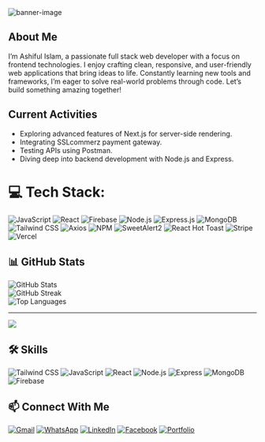 <img src="https://i.ibb.co.com/5g02yJpC/primary-banner.png" alt="banner-image"/>


## About Me


  I’m Ashiful Islam, a passionate full stack web developer with a focus on frontend technologies. I enjoy crafting clean, responsive, and user-friendly web applications that bring ideas to life. Constantly learning new tools and frameworks, I’m eager to solve real-world problems through code. Let’s build something amazing together!

## Current Activities

- Exploring advanced features of Next.js for server-side rendering.
- Integrating SSLcommerz payment gateway.
- Testing APIs using Postman.
- Diving deep into backend development with Node.js and Express.


  
# 💻 Tech Stack:
![JavaScript](https://img.shields.io/badge/JavaScript-F7DF1E?style=for-the-badge&logo=javascript&logoColor=black)
![React](https://img.shields.io/badge/React-20232A?style=for-the-badge&logo=react&logoColor=61DAFB)
![Firebase](https://img.shields.io/badge/Firebase-ffca28?style=for-the-badge&logo=firebase&logoColor=black)
![Node.js](https://img.shields.io/badge/Node.js-339933?style=for-the-badge&logo=nodedotjs&logoColor=white)
![Express.js](https://img.shields.io/badge/Express.js-000000?style=for-the-badge&logo=express&logoColor=white)
![MongoDB](https://img.shields.io/badge/MongoDB-4EA94B?style=for-the-badge&logo=mongodb&logoColor=white)
![Tailwind CSS](https://img.shields.io/badge/TailwindCSS-38B2AC?style=for-the-badge&logo=tailwind-css&logoColor=white)
![Axios](https://img.shields.io/badge/Axios-5A29E4?style=for-the-badge&logo=axios&logoColor=white)
![NPM](https://img.shields.io/badge/NPM-CB3837?style=for-the-badge&logo=npm&logoColor=white)
![SweetAlert2](https://img.shields.io/badge/SweetAlert2-%23FF5A5F?style=for-the-badge&logo=sweetalert&logoColor=white)
![React Hot Toast](https://img.shields.io/badge/React_Hot_Toast-F37254?style=for-the-badge&logo=react&logoColor=white)
![Stripe](https://img.shields.io/badge/Stripe-635BFF?style=for-the-badge&logo=stripe&logoColor=white)
![Vercel](https://img.shields.io/badge/Vercel-000000?style=for-the-badge&logo=vercel&logoColor=white)


## 📊 GitHub Stats

<div>
  <img src="https://github-readme-stats.vercel.app/api?username=ashiful2002&theme=dark&hide_border=false&include_all_commits=false&count_private=false" alt="GitHub Stats" />
  <br />
  <img src="https://nirzak-streak-stats.vercel.app/?user=ashiful2002&theme=dark&hide_border=false" alt="GitHub Streak" />
  <br />
  <img src="https://github-readme-stats.vercel.app/api/top-langs/?username=ashiful2002&theme=dark&hide_border=false&include_all_commits=false&count_private=false&layout=compact" alt="Top Languages" />
</div>

---
[![](https://visitcount.itsvg.in/api?id=ashiful2002&icon=0&color=0)](https://visitcount.itsvg.in)
## 🛠 Skills

![Tailwind CSS](https://img.shields.io/badge/Tailwind_CSS-38B2AC?style=for-the-badge&logo=tailwind-css&logoColor=white)
![JavaScript](https://img.shields.io/badge/JavaScript-F7DF1E?style=for-the-badge&logo=javascript&logoColor=black)
![React](https://img.shields.io/badge/React-20232A?style=for-the-badge&logo=react&logoColor=61DAFB)
![Node.js](https://img.shields.io/badge/Node.js-339933?style=for-the-badge&logo=nodedotjs&logoColor=white)
![Express](https://img.shields.io/badge/Express.js-000000?style=for-the-badge&logo=express&logoColor=white)
![MongoDB](https://img.shields.io/badge/MongoDB-4EA94B?style=for-the-badge&logo=mongodb&logoColor=white)
![Firebase](https://img.shields.io/badge/Firebase-FFCA28?style=for-the-badge&logo=firebase&logoColor=black)


<!------------  Contact info ----------->
## 📫 Connect With Me

[![Gmail](https://img.shields.io/badge/-Email-D14836?style=flat-square&logo=gmail&logoColor=white)](mailto:ashifulislam2002@gmail.com)
[![WhatsApp](https://img.shields.io/badge/-WhatsApp-25D366?style=flat-square&logo=whatsapp&logoColor=white)](https://wa.me/8801759907907)
[![LinkedIn](https://img.shields.io/badge/-LinkedIn-0077B5?style=flat-square&logo=linkedin&logoColor=white)](https://linkedin.com/in/ashifulislam)
[![Facebook](https://img.shields.io/badge/-Facebook-1877F2?style=flat-square&logo=facebook&logoColor=white)](https://facebook.com/ashifulislam.mukto)
[![Portfolio](https://img.shields.io/badge/-Portfolio-000?style=flat-square&logo=vercel&logoColor=white)](https://ashifulislam-portfolio-2002.web.app)


